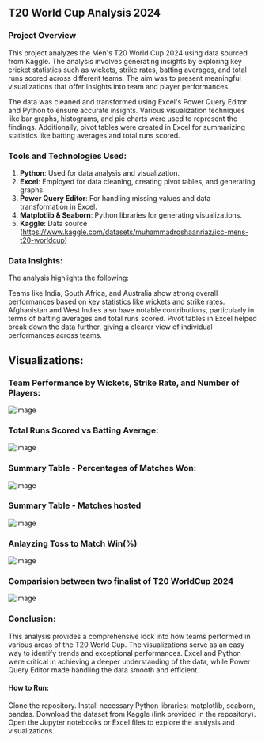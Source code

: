 ## T20 World Cup Analysis 2024
### Project Overview
This project analyzes the Men's T20 World Cup 2024 using data sourced from Kaggle. The analysis involves generating insights by exploring key cricket statistics such as wickets, strike rates, batting averages, and total runs scored across different teams. The aim was to present meaningful visualizations that offer insights into team and player performances.

The data was cleaned and transformed using Excel's Power Query Editor and Python to ensure accurate insights. Various visualization techniques like bar graphs, histograms, and pie charts were used to represent the findings. Additionally, pivot tables were created in Excel for summarizing statistics like batting averages and total runs scored.

### Tools and Technologies Used:
1. **Python**: Used for data analysis and visualization.
2. **Excel**: Employed for data cleaning, creating pivot tables, and generating graphs.
3. **Power Query Editor**: For handling missing values and data transformation in Excel.
4. **Matplotlib & Seaborn**: Python libraries for generating visualizations.
5. **Kaggle**: Data source (https://www.kaggle.com/datasets/muhammadroshaanriaz/icc-mens-t20-worldcup)

### Data Insights:
The analysis highlights the following:

Teams like India, South Africa, and Australia show strong overall performances based on key statistics like wickets and strike rates.
Afghanistan and West Indies also have notable contributions, particularly in terms of batting averages and total runs scored.
Pivot tables in Excel helped break down the data further, giving a clearer view of individual performances across teams.

## Visualizations:
### Team Performance by Wickets, Strike Rate, and Number of Players:
![image](https://github.com/user-attachments/assets/ba396bc7-5deb-4b85-b79b-03ee88bbc87d)
### Total Runs Scored vs Batting Average:
![image](https://github.com/user-attachments/assets/48e4e6df-fe2b-4e84-bd47-d5fb56e73fc0)
### Summary Table - Percentages of Matches Won:
![image](https://github.com/user-attachments/assets/2c7ee550-4d79-4466-a50f-c6b82ba2ddaa)
### Summary Table - Matches hosted 
![image](https://github.com/user-attachments/assets/632ca12c-8ebd-4ce8-b6b8-90727a5d77fc)
### Anlayzing Toss to Match Win(%) 
![image](https://github.com/user-attachments/assets/a332642c-1db7-4a35-b948-e5d54deecc81)

### Comparision between two finalist of T20 WorldCup 2024
![image](https://github.com/user-attachments/assets/d37b1b3a-cbd4-472b-b245-31d1fd0a404a)




### Conclusion:
This analysis provides a comprehensive look into how teams performed in various areas of the T20 World Cup. The visualizations serve as an easy way to identify trends and exceptional performances. Excel and Python were critical in achieving a deeper understanding of the data, while Power Query Editor made handling the data smooth and efficient.

#### How to Run:
Clone the repository.
Install necessary Python libraries: matplotlib, seaborn, pandas.
Download the dataset from Kaggle (link provided in the repository).
Open the Jupyter notebooks or Excel files to explore the analysis and visualizations.
